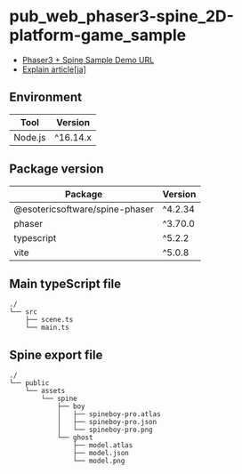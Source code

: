 # pub_web_phaser3-spine_2D-platform-game_sample

- [Phaser3 + Spine Sample Demo URL](https://t-tonyo-maru.github.io/pub_web_phaser3-spine_2D-platform-game_sample/)
- [Explain article[ja]](https://zenn.dev/t_tonyo_maru/articles/d1f44579eb1f77)

## Environment

| Tool    | Version  |
| ------- | -------- |
| Node.js | ^16.14.x |

## Package version

| Package                        | Version |
| ------------------------------ | ------- |
| @esotericsoftware/spine-phaser | ^4.2.34 |
| phaser                         | ^3.70.0 |
| typescript                     | ^5.2.2  |
| vite                           | ^5.0.8  |

## Main typeScript file

```
./
└── src
    ├── scene.ts
    └── main.ts
```

## Spine export file

```
./
└── public
    └── assets
        └── spine
            ├── boy
            │   ├── spineboy-pro.atlas
            │   ├── spineboy-pro.json
            │   └── spineboy-pro.png
            └── ghost
                ├── model.atlas
                ├── model.json
                └── model.png
```
